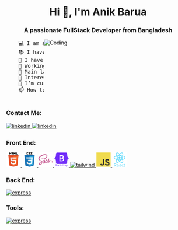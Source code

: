 <h1 align="center">Hi 👋, I'm Anik Barua</h1>
<h3 align="center">A passionate FullStack Developer from Bangladesh</h3>
<img
  align="right"
  alt="Coding"
  width="400"
  src="https://images.squarespace-cdn.com/content/v1/5769fc401b631bab1addb2ab/1541580611624-TE64QGKRJG8SWAIUS7NS/coding-freak.gif"
/>

<pre>
    💻 I am a self taught Full Stack Developer
    📚 I have a Bachelor's in Computer Science from East Delta University 
    📝 I have a strong interest in Web Development
    🔭 Working on ReactJs and NextJs
    🌟 Main languages: JavaScript, C++
    🚩 Interested in Full Stack development
    🤔 I’m currently open for: <b>An Intern</b> or a new <b>job opportunity</b>, this is <a href="" target="_blank">MY RESUME.</a>
    📫 How to reach me **anikbrua98@gmail.com**
    </pre>

<h3 align="left">Contact Me:</h3>
<p align="left">
  <a
    href="https://www.facebook.com/anik.barua.3705"
    target="_blank"
    rel="noreferrer"
  >
    <img
      src="https://img.shields.io/badge/facebook: Anik Barua-%2300acee.svg?color=405DE6&style=for-the-badge&logo=facebook&logoColor=white"
      alt="linkedin"
      style="margin-bottom: 5px"
    />
  </a>
  <a
    href="https://www.linkedin.com/in/anik-barua-a5ab04212/"
    target="_blank"
    rel="noreferrer"
  >
    <img
      src="https://img.shields.io/badge/linkedin: Anik Barua-%2300acee.svg?color=405DE6&style=for-the-badge&logo=linkedin&logoColor=white"
      alt="linkedin"
      style="margin-bottom: 5px"
    />
  </a>
</p>
<h3 align="left">Front End:</h3>
<p align="left">
  <a href="https://www.w3.org/html/" target="_blank" rel="noreferrer">
    <img
      src="https://raw.githubusercontent.com/devicons/devicon/master/icons/html5/html5-original-wordmark.svg"
      alt="html5"
      width="40"
      height="40"
    />
  </a>
  <a href="https://www.w3schools.com/css/" target="_blank" rel="noreferrer">
    <img
      src="https://raw.githubusercontent.com/devicons/devicon/master/icons/css3/css3-original-wordmark.svg"
      alt="css3"
      width="40"
      height="40"
    />
  </a>
  <a href="https://sass-lang.com" target="_blank" rel="noreferrer">
    <img
      src="https://raw.githubusercontent.com/devicons/devicon/master/icons/sass/sass-original.svg"
      alt="sass"
      width="40"
      height="40"
    />
  </a>
  <a href="https://getbootstrap.com" target="_blank" rel="noreferrer">
    <img
      src="https://raw.githubusercontent.com/devicons/devicon/master/icons/bootstrap/bootstrap-plain-wordmark.svg"
      alt="bootstrap"
      width="40"
      height="40"
    />
  </a>
  <a href="https://tailwindcss.com/" target="_blank" rel="noreferrer">
    <img
      src="https://www.vectorlogo.zone/logos/tailwindcss/tailwindcss-icon.svg"
      alt="tailwind"
      width="40"
      height="40"
    />
  </a>
  <a
    href="https://developer.mozilla.org/en-US/docs/Web/JavaScript"
    target="_blank"
    rel="noreferrer"
  >
    <img
      src="https://raw.githubusercontent.com/devicons/devicon/master/icons/javascript/javascript-original.svg"
      alt="javascript"
      width="40"
      height="40"
    />
  </a>
  <a href="https://reactjs.org/" target="_blank" rel="noreferrer">
    <img
      src="https://raw.githubusercontent.com/devicons/devicon/master/icons/react/react-original-wordmark.svg"
      alt="react"
      width="40"
      height="40"
    />
  </a>
</p>
<h3 align="left">Back End:</h3>
<p align="left">
  <a href="" target="_blank" rel="noreferrer">
    <img
      src="https://camo.githubusercontent.com/e853f5f1e0dc0f9e75821e9a6bf6ab06d14ed8439e8f615497f6459cf7fa406f/68747470733a2f2f736b696c6c732e7468696a732e67672f69636f6e733f693d6e6f64656a732c657870726573732c6d6f6e676f64622c6669726562617365267468656d653d6461726b"
      alt="express"
      style="max-width: 100"
    />
  </a>
</p>
<h3 align="left">Tools:</h3>
<p>
  <a href="" target="_blank" rel="noreferrer">
    <img
      src="https://camo.githubusercontent.com/7d9a109def95e554de78fb72fcf397122163aaae4a87df38db8b7e0d3c79ffee/68747470733a2f2f736b696c6c732e7468696a732e67672f69636f6e733f693d7673636f64652c61746f6d2c6769742c6769746875622c6669676d61267468656d653d6461726b"
      alt="express"
      style="max-width: 100"
    />
  </a>
</p>
